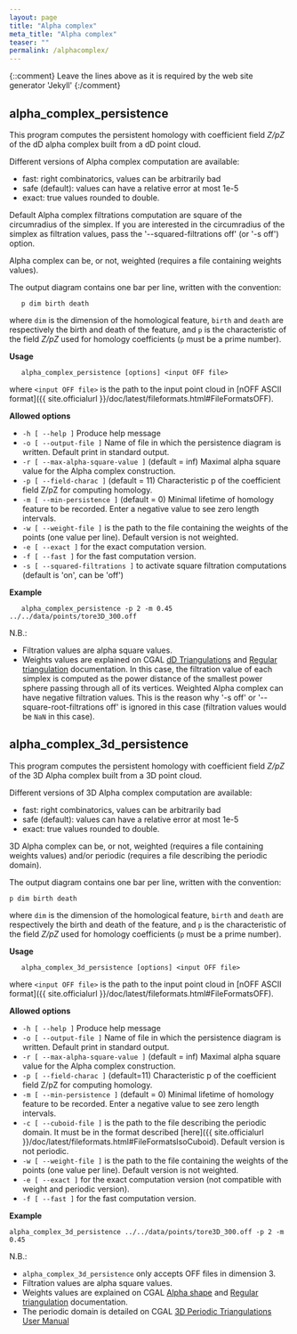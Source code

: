 ```yaml
---
layout: page
title: "Alpha complex"
meta_title: "Alpha complex"
teaser: ""
permalink: /alphacomplex/
---
```

{::comment}
Leave the lines above as it is required by the web site generator 'Jekyll'
{:/comment}


## alpha_complex_persistence ##

This program computes the persistent homology with coefficient field *Z/pZ* of
the dD alpha complex built from a dD point cloud.

Different versions of Alpha complex computation are available:
 * fast: right combinatorics, values can be arbitrarily bad
 * safe (default): values can have a relative error at most 1e-5
 * exact: true values rounded to double.

Default Alpha complex filtrations computation are square of the circumradius of the simplex.
If you are interested in the circumradius of the simplex as filtration values, pass the
'--squared-filtrations off' (or '-s off') option.

Alpha complex can be, or not, weighted (requires a file containing weights values).

The output diagram contains one bar per line, written with the convention:

```
   p dim birth death
```

where `dim` is the dimension of the homological feature, `birth` and `death`
are respectively the birth and death of the feature, and `p` is the
characteristic of the field *Z/pZ* used for homology coefficients (`p` must be
a prime number).

**Usage**

```
   alpha_complex_persistence [options] <input OFF file>
```

where
`<input OFF file>` is the path to the input point cloud in
[nOFF ASCII format]({{ site.officialurl }}/doc/latest/fileformats.html#FileFormatsOFF).

**Allowed options**

* `-h [ --help ]` Produce help message
* `-o [ --output-file ]` Name of file in which the persistence diagram is
written. Default print in standard output.
* `-r [ --max-alpha-square-value ]` (default = inf) Maximal alpha square value
for the Alpha complex construction.
* `-p [ --field-charac ]` (default = 11)     Characteristic p of the
coefficient field Z/pZ for computing homology.
* `-m [ --min-persistence ]` (default = 0) Minimal lifetime of homology feature
to be recorded. Enter a negative value to see zero length intervals.
* `-w [ --weight-file ]` is the path to the file containing the weights of the
points (one value per line). Default version is not weighted.
* `-e [ --exact ]` for the exact computation version.
* `-f [ --fast ]` for the fast computation version.
* `-s [ --squared-filtrations ]` to activate square filtration computations (default is 'on', can be 'off')

**Example**

```
   alpha_complex_persistence -p 2 -m 0.45 ../../data/points/tore3D_300.off
```

N.B.:

* Filtration values are alpha square values.
* Weights values are explained on CGAL
[dD Triangulations](https://doc.cgal.org/latest/Triangulation/index.html)
and
[Regular triangulation](https://doc.cgal.org/latest/Triangulation/index.html#TriangulationSecRT) documentation.
In this case, the filtration value of each simplex is computed as the power distance of the smallest power sphere
passing through all of its vertices. Weighted Alpha complex can have negative filtration values. This is the reason
why '-s off' or '--square-root-filtrations off' is ignored in this case (filtration values would be `NaN` in this case).

## alpha_complex_3d_persistence ##
This program computes the persistent homology with coefficient field *Z/pZ* of
the 3D Alpha complex built from a 3D point cloud.

Different versions of 3D Alpha complex computation are available:
 * fast: right combinatorics, values can be arbitrarily bad
 * safe (default): values can have a relative error at most 1e-5
 * exact: true values rounded to double.

3D Alpha complex can be, or not, weighted (requires a file containing weights values)
and/or periodic (requires a file describing the periodic domain).

The output diagram contains
one bar per line, written with the convention:

```
p dim birth death
```

where `dim` is the dimension of the homological feature, `birth` and `death`
are respectively the birth and death of the feature, and `p` is the
characteristic of the field *Z/pZ* used for homology coefficients (`p` must be
a prime number).

**Usage**

```
   alpha_complex_3d_persistence [options] <input OFF file>
```

where `<input OFF file>` is the path to the input point cloud in
[nOFF ASCII format]({{ site.officialurl }}/doc/latest/fileformats.html#FileFormatsOFF).

**Allowed options**

* `-h [ --help ]` Produce help message
* `-o [ --output-file ]` Name of file in which the persistence diagram is
written. Default print in standard output.
* `-r [ --max-alpha-square-value ]` (default = inf) Maximal alpha square value
for the Alpha complex construction.
* `-p [ --field-charac ]` (default=11) Characteristic p of the coefficient
field Z/pZ for computing homology.
* `-m [ --min-persistence ]` (default = 0) Minimal lifetime of homology feature
to be recorded. Enter a negative value to see zero length intervals.
* `-c [ --cuboid-file ]` is the path to the file describing the periodic domain.
It must be in the format described
[here]({{ site.officialurl }}/doc/latest/fileformats.html#FileFormatsIsoCuboid).
Default version is not periodic.
* `-w [ --weight-file ]` is the path to the file containing the weights of the
points (one value per line).
Default version is not weighted.
* `-e [ --exact ]` for the exact computation version (not compatible with
weight and periodic version).
* `-f [ --fast ]` for the fast computation version.

**Example**

```
alpha_complex_3d_persistence ../../data/points/tore3D_300.off -p 2 -m 0.45
```

N.B.:

* `alpha_complex_3d_persistence` only accepts OFF files in dimension 3.
* Filtration values are alpha square values.
* Weights values are explained on CGAL
[Alpha shape](https://doc.cgal.org/latest/Alpha_shapes_3/index.html#Alpha_shapes_3Definitions)
and
[Regular triangulation](https://doc.cgal.org/latest/Triangulation_3/index.html#Triangulation3secclassRegulartriangulation) documentation.
* The periodic domain is detailed on CGAL [3D Periodic Triangulations User Manual](
https://doc.cgal.org/latest/Periodic_3_triangulation_3/index.html)
